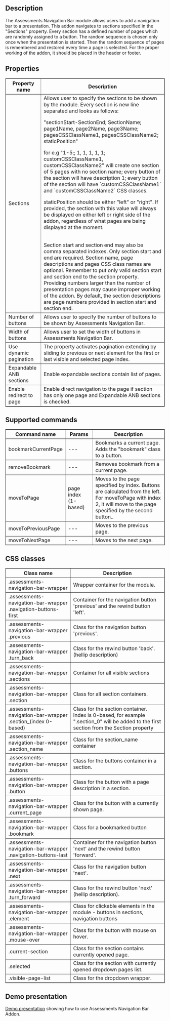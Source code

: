 ## Description
The Assessments Navigation Bar module allows users to add a navigation bar to a presentation. This addon navigates to sections specified in the "Sections" property. Every section has a defined number of pages which
are randomly assigned to a button. The random sequence is chosen only once when the presentation is started. Then the random sequence of pages is remembered and restored every time a page is selected. For the proper working of the addon, it should be placed in the header or footer.


## Properties

<table border='1'>
    <tr>
        <th>Property name</th>
        <th>Description</th>
    </tr>
    <tr>
        <td>Sections</td>
        <td>
            Allows user to specify the sections to be shown by the module. Every section is new line separated and looks as follows:
            <p>"sectionStart-SectionEnd; SectionName; page1Name, page2Name, page3Name; pagesCSSClassName1, pagesCSSClassName2; staticPosition" </p>
            <p>for e.g "1-5;; 1, 1, 1, 1, 1; customCSSClassName1, customCSSClassName2" will create one section of
            5 pages with no section name; 
			every button of the section will have description 1; 
			every button of the section will have `customCSSClassName1` and `customCSSClassName2` CSS classes.
            </p>
            <p>staticPosition should be either "left" or "right". If provided, the section with this value will always be displayed on either left or right side of the addon, regardless of what pages are being displayed at the moment.</p>
            <br>Section start and section end may also be comma separated indexes.
            Only section start and end are required. Section name, page descriptions and pages CSS class names are optional.
            Remember to put only valid section start and section end to the section property. Providing numbers larger than the number of presentation pages may cause improper working of the addon.
            By default, the section descriptions are page numbers provided in section start and section end.
        </td>
    </tr>
    <tr>
        <td>Number of buttons</td>
        <td>Allows user to specify the number of buttons to be shown by Assessments Navigation Bar.
    </tr>
    <tr>
        <td>Width of buttons</td>
        <td>Allows user to set the width of buttons in Assessments Navigation Bar.
    </tr>
    <tr>
        <td>Use dynamic pagination</td>
        <td>The property activates pagination extending by sliding to previous or next element for the first or last visible and selected page index.
    </tr>
    <tr>
        <td>Expandable ANB sections</td>
        <td>Enable expandable sections contain list of pages.
    </tr>
    <tr>
        <td>Enable redirect to page</td>
        <td>Enable direct navigation to the page if section has only one page and Expandable ANB sections is checked.
    </tr>
</table>


## Supported commands

<table border='1'>
    <tr>
        <th>Command name</th>
        <th>Params</th>
        <th>Description</th>
    </tr>
    <tr>
        <td>bookmarkCurrentPage</td>
        <td>---</td>
        <td>Bookmarks a current page. Adds the "bookmark" class to a button.</td>
    </tr>
    <tr>
        <td>removeBookmark</td>
        <td>---</td>
        <td>Removes bookmark from a current page.</td>
    </tr>
    <tr>
        <td>moveToPage</td>
        <td>page index (1-based)</td>
        <td>Moves to the page specified by index. Buttons are calculated from the left. For moveToPage with index 2, it will move to the page specified by the second button..</td>
    </tr>
    <tr>
        <td>moveToPreviousPage</td>
        <td>---</td>
        <td>Moves to the previous page.</td>
    </tr>
    <tr>
        <td>moveToNextPage</td>
        <td>---</td>
        <td>Moves to the next page.</td>
    </tr>
</table>


## CSS classes

<table border='1'>
    <tr>
        <th>Class name</th>
        <th>Description</th>
    </tr>
    <tr>
        <td>.assessments-navigation-bar-wrapper</td>
        <td>Wrapper container for the module.</td>
    </tr>
    <tr>
        <td>.assessments-navigation-bar-wrapper .navigation-buttons-first</td>
        <td>Container for the navigation button 'previous' and the rewind button 'left'.</td>
    </tr>
    <tr>
        <td>.assessments-navigation-bar-wrapper .previous</td>
        <td>Class for the navigation button 'previous'.</td>
    </tr>
    <tr>
        <td>.assessments-navigation-bar-wrapper .turn_back</td>
        <td>Class for the rewind button 'back'. (hellip description)</td>
    </tr>
    <tr>
        <td>.assessments-navigation-bar-wrapper .sections</td>
        <td>Container for all visible sections</td>
    </tr>
    <tr>
        <td>.assessments-navigation-bar-wrapper .section</td>
        <td>Class for all section containers.</td>
    </tr>
    <tr>
        <td>.assessments-navigation-bar-wrapper .section_(index 0-based)</td>
        <td>Class for the section container. Index is 0-based, for example ".section_0" will be added to the first section from the Section property</td>
    </tr>
    <tr>
        <td>.assessments-navigation-bar-wrapper .section_name</td>
        <td>Class for the section_name container</td>
    </tr>
    <tr>
        <td>.assessments-navigation-bar-wrapper .buttons</td>
        <td>Class for the buttons container in a section.</td>
    </tr>
    <tr>
        <td>.assessments-navigation-bar-wrapper .button</td>
        <td>Class for the button with a page description in a section.</td>
    </tr>
    <tr>
        <td>.assessments-navigation-bar-wrapper .current_page</td>
        <td>Class for the button with a currently shown page.</td>
    </tr>
    <tr>
        <td>.assessments-navigation-bar-wrapper .bookmark</td>
        <td>Class for a bookmarked button</td>
    </tr>
    <tr>
        <td>.assessments-navigation-bar-wrapper .navigation-buttons-last</td>
        <td>Container for the navigation button 'next' and the rewind button 'forward'.</td>
    </tr>
    <tr>
        <td>.assessments-navigation-bar-wrapper .next</td>
        <td>Class for the navigation button 'next'.</td>
    </tr>
    <tr>
        <td>.assessments-navigation-bar-wrapper .turn_forward</td>
        <td>Class for the rewind button 'next' (hellip description).</td>
    </tr>
    <tr>
        <td>.assessments-navigation-bar-wrapper .element</td>
        <td>Class for clickable elements in the module - buttons in sections, navigation buttons</td>
    </tr>
    <tr>
        <td>.assessments-navigation-bar-wrapper .mouse-over</td>
        <td>Class for the button with mouse on hover.</td>
    </tr>
    <tr>
        <td>.current-section</td>
        <td>Class for the section contains currently opened page.</td>
    </tr>
    <tr>
        <td>.selected</td>
        <td>Class for the section with currently opened dropdown pages list.</td>
    </tr>
    <tr>
        <td>.visible-page-list</td>
        <td>Class for the dropdown wrapper.</td>
    </tr>
</table>

## Demo presentation
[Demo presentation](/embed/6222125724073984 "Demo presentation") showing how to use Assessments Navigation Bar Addon.         
